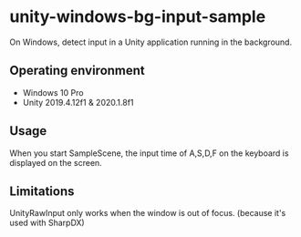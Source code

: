 # unity-windows-bg-input-sample

On Windows, detect input in a Unity application running in the background.

## Operating environment

- Windows 10 Pro
- Unity 2019.4.12f1 & 2020.1.8f1

## Usage

When you start SampleScene, the input time of A,S,D,F on the keyboard is displayed on the screen.

## Limitations

UnityRawInput only works when the window is out of focus. (because it's used with SharpDX)
